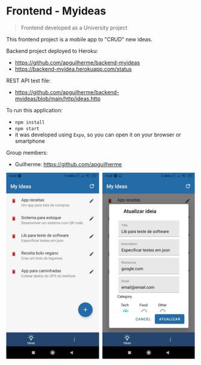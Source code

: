 # Frontend - Myideas

> Frontend developed as a University project

This frontend project is a mobile app to "CRUD" new ideas. 

Backend project deployed to Heroku: 
- https://github.com/apguilherme/backend-myideas
- https://backend-myidea.herokuapp.com/status

REST API test file: 
- https://github.com/apguilherme/backend-myideas/blob/main/http/ideas.http

To run this application:
- `npm install`
- `npm start`
- it was developed using `Expo`, so you can open it on your browser or smartphone

Group members: 
- Guilherme: https://github.com/apguilherme

![Screenshot](appimg.jpeg)
